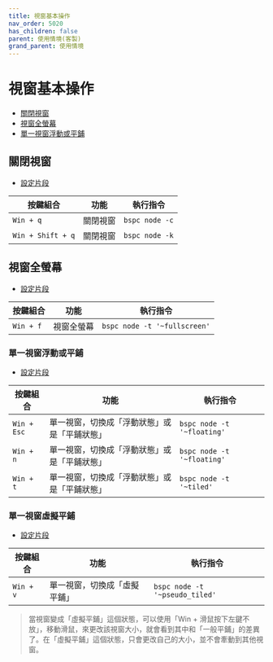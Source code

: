 ```yaml
---
title: 視窗基本操作
nav_order: 5020
has_children: false
parent: 使用情境(客製)
grand_parent: 使用情境
---
```



# 視窗基本操作

* [關閉視窗](#關閉視窗)
* [視窗全螢幕](#視窗全螢幕)
* [單一視窗浮動或平鋪](#單一視窗浮動或平鋪)


## 關閉視窗

* [設定片段](https://github.com/samwhelp/note-about-bspwm/blob/gh-pages/_demo/config/bspwm-config/main/config/bspwm/share/gen/sxhkd-gen-rc/Section/Keybind/Window/Close.conf)

| 按鍵組合          | 功能     | 執行指令         |
| ----------------- | -------- | ---------------- |
| `Win + q`         | 關閉視窗 | `bspc node -c`  |
| `Win + Shift + q` | 關閉視窗 | `bspc node -k`  |


## 視窗全螢幕

* [設定片段](https://github.com/samwhelp/note-about-bspwm/blob/gh-pages/_demo/config/bspwm-config/main/config/bspwm/share/gen/sxhkd-gen-rc/Section/Keybind/Window/ToggleState.conf#L12)

| 按鍵組合  | 功能       | 執行指令                      |
| --------- | ---------- | ----------------------------- |
| `Win + f` | 視窗全螢幕 | `bspc node -t '~fullscreen'`  |


### 單一視窗浮動或平鋪

* [設定片段](https://github.com/samwhelp/note-about-bspwm/blob/gh-pages/_demo/config/bspwm-config/main/config/bspwm/share/gen/sxhkd-gen-rc/Section/Keybind/Window/ToggleState.conf#L15)

| 按鍵組合      | 功能                                         | 執行指令                    |
| ------------- | -------------------------------------------- | --------------------------- |
| `Win + Esc` | 單一視窗，切換成「浮動狀態」或是「平鋪狀態」 | `bspc node -t '~floating'`  |
| `Win + n`     | 單一視窗，切換成「浮動狀態」或是「平鋪狀態」 | `bspc node -t '~floating'`  |
| `Win + t`     | 單一視窗，切換成「浮動狀態」或是「平鋪狀態」 | `bspc node -t '~tiled'`  |


### 單一視窗虛擬平鋪

* [設定片段](https://github.com/samwhelp/note-about-bspwm/blob/gh-pages/_demo/config/bspwm-config/main/config/bspwm/share/gen/sxhkd-gen-rc/Section/Keybind/Window/ToggleState.conf#L22)

| 按鍵組合      | 功能                                         | 執行指令                    |
| ------------- | -------------------------------------------- | --------------------------- |
| `Win + v`     | 單一視窗，切換成「虛擬平鋪」 | `bspc node -t '~pseudo_tiled'`  |


> 當視窗變成「虛擬平鋪」這個狀態，可以使用「Win + 滑鼠按下左鍵不放」，移動滑鼠，來更改該視窗大小，就會看到其中和「一般平鋪」的差異了。在「虛擬平鋪」這個狀態，只會更改自己的大小，並不會牽動到其他視窗。
